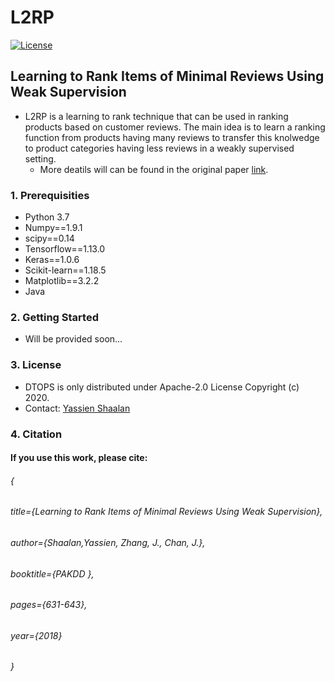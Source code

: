 # L2RP
[![License](https://img.shields.io/badge/License-Apache%202.0-blue.svg)](https://opensource.org/licenses/Apache-2.0)

## Learning to Rank Items of Minimal Reviews Using Weak Supervision

-	L2RP is a learning to rank technique that can be used in ranking products based on customer reviews. The main idea is to learn a ranking function from products having many reviews to transfer this knolwedge to product categories having less reviews in a weakly supervised setting.  
	-	More deatils will can be found in the original paper [link](https://link.springer.com/chapter/10.1007/978-3-319-93034-3_50). 
### 1. Prerequisities
- Python 3.7
- Numpy==1.9.1
- scipy==0.14
- Tensorflow==1.13.0
- Keras==1.0.6 
- Scikit-learn==1.18.5
- Matplotlib==3.2.2
- Java
	
### 2. Getting Started
  - Will be provided soon...
### 3. License
-	DTOPS is only distributed under Apache-2.0 License Copyright (c) 2020.
-	Contact: [Yassien Shaalan](mailto:yassien@gmail.com?subject=[GitHub]%20Requesting%20information%20Source/Data%20DTOpS%20Repo)
### 4. Citation
#### If you use this work, please cite:
  ###### {
  ###### title={Learning to Rank Items of Minimal Reviews Using Weak Supervision},
  ###### author={Shaalan,Yassien, Zhang, J., Chan, J.},
  ###### booktitle={PAKDD },
  ###### pages={631-643},
  ###### year={2018}
###### }

